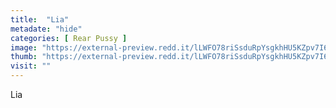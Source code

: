 ```yaml
---
title:  "Lia"
metadate: "hide"
categories: [ Rear Pussy ]
image: "https://external-preview.redd.it/lLWFO78riSsduRpYsgkhHU5KZpv7I6utfOkV4h8KIT4.jpg?auto=webp&s=7feec5174ba45c35e12323788600043985150eb9"
thumb: "https://external-preview.redd.it/lLWFO78riSsduRpYsgkhHU5KZpv7I6utfOkV4h8KIT4.jpg?width=640&crop=smart&auto=webp&s=cd1604959a2498b2e5525952d0702c7676932305"
visit: ""
---
```

Lia
